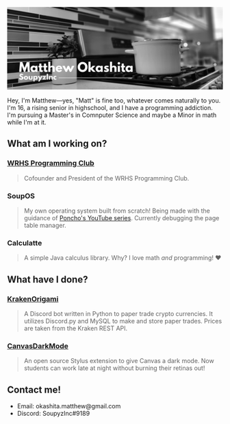 <img src="https://github.com/SoupyzInc/SoupyzInc/blob/master/Images/GitHub%20Banner.png" alt="">

<p>Hey, I'm Matthew—yes, "Matt" is fine too, whatever comes naturally to you. I'm 16, a rising senior in highschool, and I have a programming addiction. I'm pursuing a Master's in Comnputer Science and maybe a Minor in math while I'm at it.</p>

<h2>What am I working on?</h2>
<h3><a href="https://github.com/WRHS-Programming-Club">WRHS Programming Club</a></h3>
<blockquote>
    <p>Cofounder and President of the WRHS Programming Club.</p>
</blockquote>
    
<h3>SoupOS</h3>
<blockquote>
        <p>My own operating system built from scratch! Being made with the guidance of <a href="https://www.youtube.com/watch?v=mpPbKEeWIHU&list=PLxN4E629pPnJxCQCLy7E0SQY_zuumOVyZ">Poncho's YouTube series</a>. Currently debugging the page table manager.</p> 
</blockquote>

<h3>Calculatte</h3>
<blockquote>
    <p>A simple Java calculus library. Why? I love math <i>and</i> programming! ❤️</p>
</blockquote>

<h2>What have I done?</h2>
<h3><a href="https://github.com/SoupyzInc/KrakenOrigami">KrakenOrigami</a></h3>
<blockquote>
        <p>A Discord bot written in Python to paper trade crypto currencies. It utilizes Discord.py and MySQL to make and store paper trades. Prices are taken from the Kraken REST API.</p>
</blockquote>

<h3><a href="https://github.com/SoupyzInc/CanvasDarkMode">CanvasDarkMode</a></h3>
<blockquote>
        <p>An open source Stylus extension to give Canvas a dark mode. Now students can work late at night without burning their retinas out!</p>
</blockquote>

<h2>Contact me!</h2>
<ul>
    <li>Email: okashita.matthew@gmail.com</li>
    <li>Discord: SoupyzInc#9189</li>
</ul>




